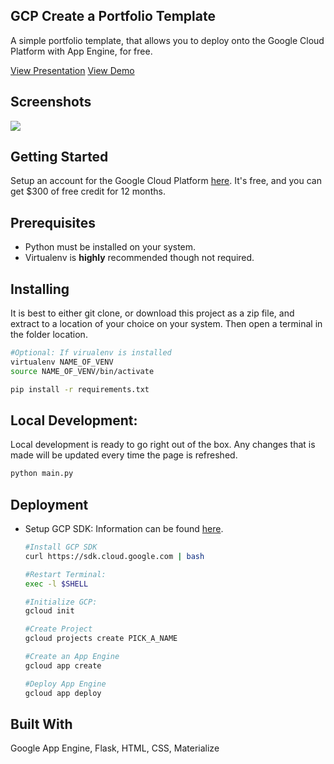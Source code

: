 ## GCP Create a Portfolio Template
A simple portfolio template, that allows you to deploy onto the Google Cloud Platform with App Engine, for free.

[View Presentation](https://docs.google.com/presentation/d/1IUf3iY52FM8xrJGTGlLyq_ar2ltO3PJ4fKuhz7CzCog/edit?usp=sharing)
[View Demo](https://createportfolio-215022.appspot.com/)
## Screenshots
![](https://github.com/robeartoe/GCPCreatePortfolio/tree/master/images/myPortfolio.png)
## Getting Started
Setup an account for the Google Cloud Platform [here](https://cloud.google.com/free/). It's free, and you can get $300 of free credit for 12 months.
## Prerequisites
* Python must be installed on your system.
* Virtualenv is **highly** recommended though not required.
## Installing
It is best to either git clone, or download this project as a zip file, and extract to a location of your choice on your system. Then open a terminal in the folder location.
```bash
#Optional: If virualenv is installed
virtualenv NAME_OF_VENV
source NAME_OF_VENV/bin/activate 

pip install -r requirements.txt
```
## Local Development:
Local development is ready to go right out of the box. Any changes that is made will be updated every time the page is refreshed.
```bash
python main.py
```
## Deployment
* Setup GCP SDK: Information can be found [here](https://cloud.google.com/sdk/docs/downloads-interactive#linux).

    ```bash
    #Install GCP SDK
    curl https://sdk.cloud.google.com | bash
    
    #Restart Terminal:
    exec -l $SHELL
    
    #Initialize GCP:
    gcloud init
    
    #Create Project
    gcloud projects create PICK_A_NAME
    
    #Create an App Engine
    gcloud app create
    
    #Deploy App Engine
    gcloud app deploy
    ```

## Built With
Google App Engine, Flask, HTML, CSS, Materialize